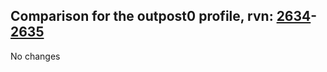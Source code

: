 ## Comparison for the outpost0 profile, rvn: [2634](https://github.com/PRO100KatYT/FortniteProfileRevisions/tree/main/profiles/outpost0/2634%20outpost0.json)-[2635](https://github.com/PRO100KatYT/FortniteProfileRevisions/tree/main/profiles/outpost0/2635%20outpost0.json)

No changes
